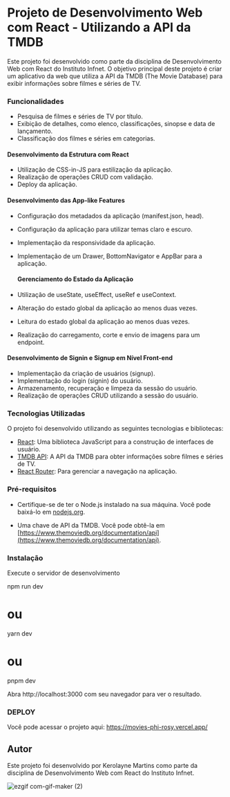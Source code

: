 # Projeto de Desenvolvimento Web com React - Utilizando a API da TMDB

Este projeto foi desenvolvido como parte da disciplina de Desenvolvimento Web com React do Instituto Infnet. O objetivo principal deste projeto é criar um aplicativo da web que utiliza a API da TMDB (The Movie Database) para exibir informações sobre filmes e séries de TV.

### Funcionalidades

- Pesquisa de filmes e séries de TV por título.
- Exibição de detalhes, como elenco, classificações, sinopse e data de lançamento.
- Classificação dos filmes e séries em categorias.

#### Desenvolvimento da Estrutura com React

- Utilização de CSS-in-JS para estilização da aplicação.
- Realização de operações CRUD com validação.
- Deploy da aplicação.

#### Desenvolvimento das App-like Features

- Configuração dos metadados da aplicação (manifest.json, head).
- Configuração da aplicação para utilizar temas claro e escuro.
- Implementação da responsividade da aplicação.
- Implementação de um Drawer, BottomNavigator e AppBar para a aplicação.

  #### Gerenciamento do Estado da Aplicação

- Utilização de useState, useEffect, useRef e useContext.
- Alteração do estado global da aplicação ao menos duas vezes.
- Leitura do estado global da aplicação ao menos duas vezes.
- Realização do carregamento, corte e envio de imagens para um endpoint.

#### Desenvolvimento de Signin e Signup em Nível Front-end

- Implementação da criação de usuários (signup).
- Implementação do login (signin) do usuário.
- Armazenamento, recuperação e limpeza da sessão do usuário.
- Realização de operações CRUD utilizando a sessão do usuário.

### Tecnologias Utilizadas

O projeto foi desenvolvido utilizando as seguintes tecnologias e bibliotecas:

- [React](https://reactjs.org/): Uma biblioteca JavaScript para a construção de interfaces de usuário.
- [TMDB API](https://www.themoviedb.org/documentation/api): A API da TMDB para obter informações sobre filmes e séries de TV.
- [React Router](https://reactrouter.com/): Para gerenciar a navegação na aplicação.

### Pré-requisitos

- Certifique-se de ter o Node.js instalado na sua máquina. Você pode baixá-lo em [nodejs.org](https://nodejs.org/).
  
- Uma chave de API da TMDB. Você pode obtê-la em [https://www.themoviedb.org/documentation/api](https://www.themoviedb.org/documentation/api).

### Instalação
Execute o servidor de desenvolvimento

npm run dev
# ou
yarn dev
# ou
pnpm dev

Abra http://localhost:3000 com seu navegador para ver o resultado.

### DEPLOY
Você pode acessar o projeto aqui:
https://movies-phi-rosy.vercel.app/



## Autor

Este projeto foi desenvolvido por Kerolayne Martins como parte da disciplina de Desenvolvimento Web com React do Instituto Infnet.



![ezgif com-gif-maker (2)](https://github.com/kerolmrts/Movies/assets/143285411/c312c9be-1659-4eaf-bb38-12eca04fb859)
